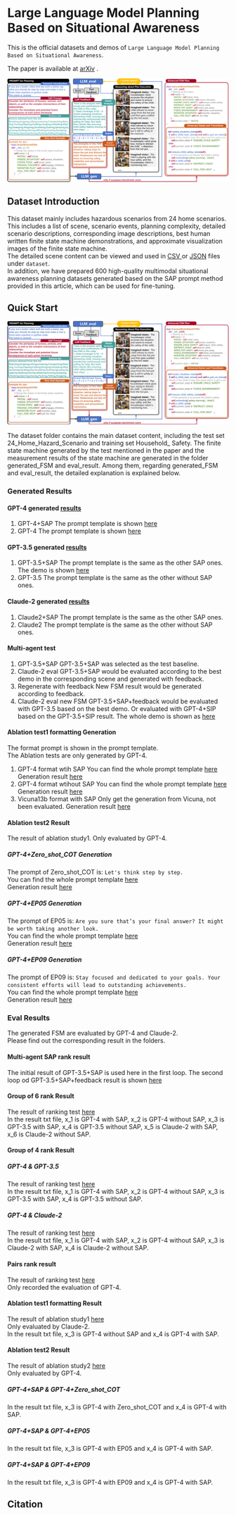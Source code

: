 # Large Language Model Planning Based on Situational Awareness

This is the official datasets and demos of `Large Language Model Planning Based on Situational Awareness`.

The paper is available at [arXiv](http://1) .

<div align="center">
<img src="New_Second_1.pdf">
</div>

## Dataset Introduction
This dataset mainly includes hazardous scenarios from 24 home scenarios. This includes a list of scene, scenario events, planning complexity, detailed scenario descriptions, corresponding image descriptions, best human written finite state machine demonstrations, and approximate visualization images of the finite state machine.		
The detailed scene content can be viewed and used in [CSV
](http://1) or [JSON](http://1) files under `dataset`.		
In addition, we have prepared 600 high-quality multimodal situational awareness planning datasets generated based on the SAP prompt method provided in this article, which can be used for fine-tuning.		

## Quick Start
<div align="center">
<img src="image1.png">
</div>

The dataset folder contains the main dataset content, including the test set 24_Home_Hazard_Scenario and training set Household_ Safety.
The finite state machine generated by the test mentioned in the paper and the measurement results of the state machine are generated in the folder generated_FSM and eval_result. Among them, regarding generated_FSM and eval_result, the detailed explanation is explained below.
### Generated Results
#### GPT-4 generated [results](http://1)				
1. GPT-4+SAP
The prompt template is shown [here](http://1)				
2. GPT-4
The prompt template is shown [here](http://1)				
#### GPT-3.5 generated [results](http://1)				
1. GPT-3.5+SAP
The prompt template is the same as the other SAP ones.					
The demo is shown [here](http://1)			
2. GPT-3.5
The prompt template is the same as the other without SAP ones.				
#### Claude-2 generated [results](http://1)				
1. Claude2+SAP
The prompt template is the same as the other SAP ones.					
2. Claude2
The prompt template is the same as the other without SAP ones.			
#### Multi-agent test
1. GPT-3.5+SAP
GPT-3.5+SAP was selected as the test baseline.
2. Claude-2 eval
GPT-3.5+SAP would be evaluated according to the best demo in the corresponding scene and generated with feedback.
3. Regenerate with feedback
New FSM result would be generated according to feedback.
4. Claude-2 eval new FSM
GPT-3.5+SAP+feedback would be evaluated with GPT-3.5 based on the best demo. Or evaluated with GPT-4+SIP based on the GPT-3.5+SIP result.
The whole demo is shown as [here](http://1)				
#### Ablation test1 formatting Generation
The format prompt is shown in the prompt template.		
The Ablation tests are only generated by GPT-4.	
1. GPT-4 format wtih SAP
You can find the whole prompt template [here](http://1)			
Generation result [here](http://1)			
2. GPT-4 format wtihout SAP
You can find the whole prompt template [here](http://1)			
Generation result [here](http://1)			
3. Vicuna13b format with SAP 
Only get the generation from Vicuna, not been evaluated.
Generation result [here](http://1)			
#### Ablation test2 Result
The result of ablation study1. Only evaluated by GPT-4.		
##### GPT-4+Zero_shot_COT Generation
The prompt of Zero_shot_COT is: `Let's think step by step.`		
You can find the whole prompt template [here](http://1)				
Generation result [here](http://1)			
##### GPT-4+EP05 Generation
The prompt of EP05 is: `Are you sure that’s your final answer? It might be worth taking another look.`		
You can find the whole prompt template [here](http://1)				
Generation result [here](http://1)			
##### GPT-4+EP09 Generation
The prompt of EP09 is: `Stay focused and dedicated to your goals. Your consistent efforts will lead to outstanding achievements. `		
You can find the whole prompt template [here](http://1)				
Generation result [here](http://1)			

### Eval Results
The generated FSM are evaluated by GPT-4 and Claude-2.		
Please find out the corresponding result in the folders.
#### Multi-agent SAP rank result
The initial result of GPT-3.5+SAP is used here in the first loop.
The second loop od GPT-3.5+SAP+feedback result is shown [here
](http://1)
#### Group of 6 rank Result
The result of ranking test [here](http://1)				
In the result txt file, x_1 is GPT-4 with SAP, x_2 is GPT-4 without SAP, x_3 is GPT-3.5 with SAP, x_4 is GPT-3.5 without SAP, x_5 is Claude-2 with SAP, x_6 is Claude-2 without SAP.		
#### Group of 4 rank Result
##### GPT-4 & GPT-3.5
The result of ranking test [here](http://1)				
In the result txt file, x_1 is GPT-4 with SAP, x_2 is GPT-4 without SAP, x_3 is GPT-3.5 with SAP, x_4 is GPT-3.5 without SAP.
##### GPT-4 & Claude-2
The result of ranking test [here](http://1)				
In the result txt file, x_1 is GPT-4 with SAP, x_2 is GPT-4 without SAP, x_3 is Claude-2 with SAP, x_4 is Claude-2 without SAP.
#### Pairs rank result
The result of ranking test [here](http://1)				
Only recorded the evaluation of GPT-4.

#### Ablation test1 formatting Result
The result of ablation study1 [here](http://1)				
Only evaluated by Claude-2.		
In the result txt file, x_3 is GPT-4 without SAP and x_4 is GPT-4 with SAP.		
#### Ablation test2 Result
The result of ablation study2 [here](http://1)				
Only evaluated by GPT-4.		
##### GPT-4+SAP & GPT-4+Zero_shot_COT
In the result txt file, x_3 is GPT-4 with Zero_shot_COT and x_4 is GPT-4 with SAP.		

##### GPT-4+SAP & GPT-4+EP05
In the result txt file, x_3 is GPT-4 with EP05 and x_4 is GPT-4 with SAP.		

##### GPT-4+SAP & GPT-4+EP09
In the result txt file, x_3 is GPT-4 with EP09 and x_4 is GPT-4 with SAP.				


## Citation
```

```
